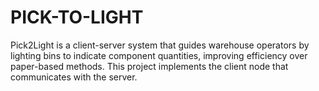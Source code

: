 # PICK-TO-LIGHT
Pick2Light is a client-server system that guides warehouse operators by lighting bins to indicate component quantities, improving efficiency over paper-based methods. This project implements the client node that communicates with the server.
